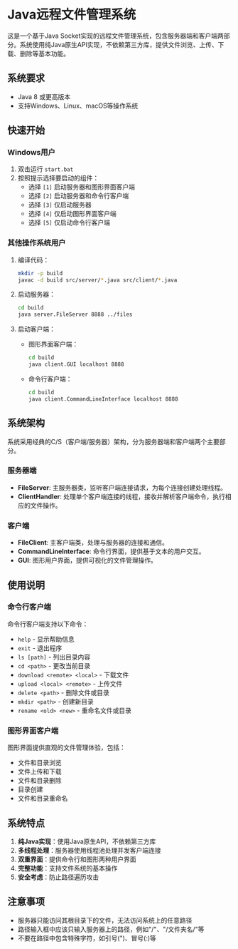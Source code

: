 # Java远程文件管理系统

这是一个基于Java Socket实现的远程文件管理系统，包含服务器端和客户端两部分。系统使用纯Java原生API实现，不依赖第三方库，提供文件浏览、上传、下载、删除等基本功能。

## 系统要求

- Java 8 或更高版本
- 支持Windows、Linux、macOS等操作系统

## 快速开始

### Windows用户

1. 双击运行 `start.bat`
2. 按照提示选择要启动的组件：
   - 选择 `[1]` 启动服务器和图形界面客户端
   - 选择 `[2]` 启动服务器和命令行客户端
   - 选择 `[3]` 仅启动服务器
   - 选择 `[4]` 仅启动图形界面客户端
   - 选择 `[5]` 仅启动命令行客户端

### 其他操作系统用户

1. 编译代码：
   ```bash
   mkdir -p build
   javac -d build src/server/*.java src/client/*.java
   ```

2. 启动服务器：
   ```bash
   cd build
   java server.FileServer 8888 ../files
   ```

3. 启动客户端：
   - 图形界面客户端：
     ```bash
     cd build
     java client.GUI localhost 8888
     ```
   - 命令行客户端：
     ```bash
     cd build
     java client.CommandLineInterface localhost 8888
     ```

## 系统架构

系统采用经典的C/S（客户端/服务器）架构，分为服务器端和客户端两个主要部分。

### 服务器端

- **FileServer**: 主服务器类，监听客户端连接请求，为每个连接创建处理线程。
- **ClientHandler**: 处理单个客户端连接的线程，接收并解析客户端命令，执行相应的文件操作。

### 客户端

- **FileClient**: 主客户端类，处理与服务器的连接和通信。
- **CommandLineInterface**: 命令行界面，提供基于文本的用户交互。
- **GUI**: 图形用户界面，提供可视化的文件管理操作。

## 使用说明

### 命令行客户端

命令行客户端支持以下命令：

- `help` - 显示帮助信息
- `exit` - 退出程序
- `ls [path]` - 列出目录内容
- `cd <path>` - 更改当前目录
- `download <remote> <local>` - 下载文件
- `upload <local> <remote>` - 上传文件
- `delete <path>` - 删除文件或目录
- `mkdir <path>` - 创建新目录
- `rename <old> <new>` - 重命名文件或目录

### 图形界面客户端

图形界面提供直观的文件管理体验，包括：

- 文件和目录浏览
- 文件上传和下载
- 文件和目录删除
- 目录创建
- 文件和目录重命名

## 系统特点

1. **纯Java实现**：使用Java原生API，不依赖第三方库
2. **多线程处理**：服务器使用线程池处理并发客户端连接
3. **双重界面**：提供命令行和图形两种用户界面
4. **完整功能**：支持文件系统的基本操作
5. **安全考虑**：防止路径遍历攻击

## 注意事项

- 服务器只能访问其根目录下的文件，无法访问系统上的任意路径
- 路径输入框中应该只输入服务器上的路径，例如"/"、"/文件夹名/"等
- 不要在路径中包含特殊字符，如引号(")、冒号(:)等 